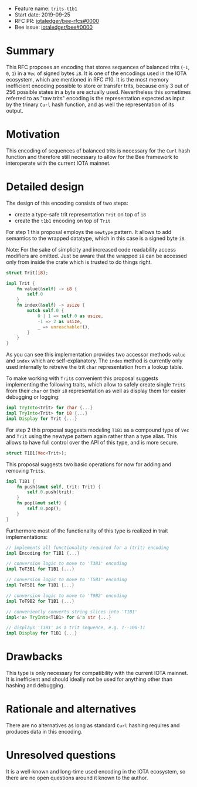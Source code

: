 + Feature name: `trits-t1b1`
+ Start date: 2019-09-25
+ RFC PR: [iotaledger/bee-rfcs#0000](https://github.com/iotaledger/bee-rfcs/pull/0000)
+ Bee issue: [iotaledger/bee#0000](https://github.com/iotaledger/bee/issues/0000)

# Summary

This RFC proposes an encoding that stores sequences of balanced trits (`-1`, `0`, `1`) in a `Vec` of signed bytes `i8`. It is one of the encodings used in the IOTA ecosystem, which are mentioned in RFC #10. It is the most memory inefficient encoding possible to store or transfer trits, because only 3 out of 256 possible states in a byte are actually used. Nevertheless this sometimes referred to as "raw trits" encoding is the representation expected as input by the trinary `Curl` hash function, and as well the representation of its output. 

# Motivation

This encoding of sequences of balanced trits is necessary for the `Curl` hash function and therefore still necessary to allow for the Bee framework to interoperate with the current IOTA mainnet.

# Detailed design

The design of this encoding consists of two steps:
* create a type-safe trit representation `Trit` on top of `i8`
* create the `t1b1` encoding on top of `Trit`
  
For step 1 this proposal employs the `newtype` pattern. It allows to add semantics to the wrapped datatype, which in this case is a signed byte `i8`. 

Note: For the sake of simplicity and increased code readability access modifiers are omitted. Just be aware that the wrapped `i8` can be accessed only from inside the crate which is trusted to do things right.

```Rust
struct Trit(i8);

impl Trit {
    fn value(&self) -> i8 {
        self.0
    }
    fn index(&self) -> usize {
        match self.0 {
            0 | 1 => self.0 as usize,
            -1 => 2 as usize,
            _ => unreachable!(),
        }
    }
}
```
As you can see this implementation provides two accessor methods `value` and `index` which are self-explanatory. The `index` method is currently only used internally to retreive the trit `char` representation from a lookup table.

To make working with `Trit`s convenient this proposal suggests implementing the following traits, which allow to safely create single `Trit`s from their `char` or their `i8` representation as well as display them for easier debugging or logging:

```Rust
impl TryInto<Trit> for char {...}
impl TryInto<Trit> for i8 {...}
impl Display for Trit {...}
```

For step 2 this proposal suggests modeling `T1B1` as a compound type of `Vec` and `Trit` using the newtype pattern again rather than a type alias. This allows to have full control over the API of this type, and is more secure.

```Rust
struct T1B1(Vec<Trit>);
```

This proposal suggests two basic operations for now for adding and removing `Trit`s.
```Rust
impl T1B1 {
    fn push(&mut self, trit: Trit) {
        self.0.push(trit);
    }
    fn pop(&mut self) {
        self.0.pop();
    }
}
```

Furthermore most of the functionality of this type is realized in trait implementations:
```Rust
// implements all functionality required for a (trit) encoding
impl Encoding for T1B1 {...}

// conversion logic to move to 'T3B1' encoding
impl ToT3B1 for T1B1 {...}

// conversion logic to move to 'T5B1' encoding
impl ToT5B1 for T1B1 {...}

// conversion logic to move to 'T9B2' encoding
impl ToT9B2 for T1B1 {...}

// conveniently converts string slices into 'T1B1'
impl<'a> TryInto<T1B1> for &'a str {...}

// displays 'T1B1' as a trit sequence, e.g. 1--100-11
impl Display for T1B1 {...}
```
# Drawbacks

This type is only necessary for compatibility with the current IOTA mainnet. It is inefficient and should ideally not be used for anything other than hashing and debugging. 

# Rationale and alternatives

There are no alternatives as long as standard `Curl` hashing requires and produces data in this encoding.

# Unresolved questions

It is a well-known and long-time used encoding in the IOTA ecosystem, so there are no open questions around it known to the author.